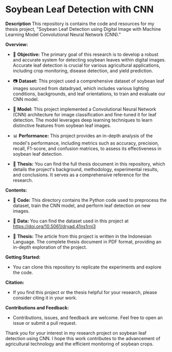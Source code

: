 # Soybean Leaf Detection with CNN

**Description**
This repository is contains the code and resources for my thesis project, "Soybean Leaf Detection using Digital Image with Machine Learning Model Convolutional Neural Network (CNN)."

**Overview:**
- 🌿 **Objective:** The primary goal of this research is to develop a robust and accurate system for detecting soybean leaves within digital images. Accurate leaf detection is crucial for various agricultural applications, including crop monitoring, disease detection, and yield prediction.

- 📷 **Dataset:** This project used a comprehensive dataset of soybean leaf images sourced from datadryad, which includes various lighting conditions, backgrounds, and leaf orientations, to train and evaluate our CNN model. 

- 🤖 **Model:** This project implemented a Convolutional Neural Network (CNN) architecture for image classification and fine-tuned it for leaf detection. The model leverages deep learning techniques to learn distinctive features from soybean leaf images.

- 📊 **Performance:** This project provides an in-depth analysis of the model's performance, including metrics such as accuracy, precision, recall, F1-score, and confusion matrices, to assess its effectiveness in soybean leaf detection.

- 📝 **Thesis:** You can find the full thesis document in this repository, which details the project's background, methodology, experimental results, and conclusions. It serves as a comprehensive reference for the research.

**Contents:**
- 📁 **Code:** This directory contains the Python code used to preprocess the dataset, train the CNN model, and perform leaf detection on new images.

- 📁 **Data:** You can find the dataset used in this project at https://doi.org/10.5061/dryad.41ns1rnj3

- 📄 **Thesis:** The article from this project is written in the Indonesian Language. The complete thesis document in PDF format, providing an in-depth exploration of the project.

**Getting Started:**
- You can clone this repository to replicate the experiments and explore the code.

**Citation:**
- If you find this project or the thesis helpful for your research, please consider citing it in your work.

**Contributions and Feedback:**
- Contributions, issues, and feedback are welcome. Feel free to open an issue or submit a pull request.

Thank you for your interest in my research project on soybean leaf detection using CNN. I hope this work contributes to the advancement of agricultural technology and the efficient monitoring of soybean crops.
